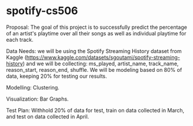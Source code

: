 # spotify-cs506

Proposal:
The goal of this project is to successfully predict the percentage of an artist's playtime over all their songs as well as individual playtime for each track.

Data Needs: we will be using the Spotify Streaming History dataset from Kaggle (https://www.kaggle.com/datasets/sgoutami/spotify-streaming-history) and we will be collecting: ms_played, artist_name, track_name, reason_start, reason_end, shuffle. We will be modeling based on 80% of data, keeping 20% for testing our results.

Modelling: Clustering.

Visualization: Bar Graphs.

Test Plan: Withhold 20% of data for test, train on data collected in March, and test on data collected in April.
